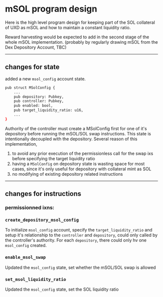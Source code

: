 # mSOL program design
Here is the high level program design for keeping part of the SOL collateral of UXD as mSOL and how to maintain a constant liquidity ratio. 

Reward harvesting would be expected to add in the second stage of the whole mSOL implementation. (probably by regularly drawing mSOL from the Dex Depository Account, TBC)
___
## changes for state

added a new `msol_config` account state.
```Zsh
pub struct MSolConfig {
    ...
    pub depository: Pubkey,
    pub controller: Pubkey,
    pub enabled: bool,
    pub target_liquidity_ratio: u16,
    ...
}
```
Authority of the controller must create a MSolConfig first for one of it's depository before running the mSOL/SOL swap instructions. This state is intentionally decoupled with the depository. Several reason of this implementation, 
1. to avoid any prior execution of the permissionless call for the swap ixs before specifying the target liquidity ratio
2. having a `MSolConfig` on depository state is wasting space for most cases, since it's only useful for depository with collateral mint as SOL
3. no modifying of existing depository related instructions
___
## changes for instructions
### permissionned ixns:
### `create_depository_msol_config`
To initialize `msol_config` account, specify the `target_liquidity_ratio` and setup it's relationship to the `controller` and `depository`, could only called by the controller's authority. For each `depository`, there could only hv one `msol_config` created. 
### `enable_msol_swap`
Updated the `msol_config` state, set whether the mSOL/SOL swap is allowed
### `set_msol_liquidity_ratio`
Updated the `msol_config` state, set the SOL liquidity ratio